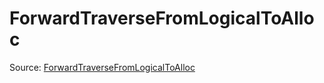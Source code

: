 # ForwardTraverseFromLogicalToAlloc

Source: [ForwardTraverseFromLogicalToAlloc](../csrc/tensor_metadata.cpp#L27)
